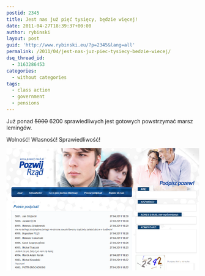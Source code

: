 ```yaml
---
postid: 2345
title: Jest nas już pięć tysięcy, będzie więcej!
date: 2011-04-27T18:39:37+00:00
author: rybinski
layout: post
guid: 'http://www.rybinski.eu/?p=2345&lang=all'
permalink: /2011/04/jest-nas-juz-piec-tysiecy-bedzie-wiecej/
dsq_thread_id:
  - 3163286453
categories:
  - without categories
tags:
  - class action
  - government
  - pensions
---
```

Już ponad <span style="text-decoration: line-through;">5000</span> 6200 sprawiedliwych jest gotowych powstrzymać marsz lemingów.

Wolność! Własność! Sprawiedliwość!

<p style="text-align: center;">
  <img class="aligncenter size-full wp-image-2346" title="pozwij_rzad" src="/uploads/pozwij_rzad.png" alt="pozwij_rzad" width="536" height="320" />
</p>
